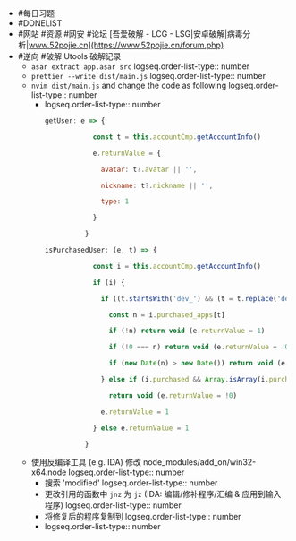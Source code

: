 - #每日习题
- #DONELIST
- #网站 #资源 #网安 #论坛 [吾爱破解 - LCG - LSG|安卓破解|病毒分析|www.52pojie.cn](https://www.52pojie.cn/forum.php)
- #逆向 #破解 Utools 破解记录
	- `asar extract app.asar src`
	  logseq.order-list-type:: number
	- `prettier --write dist/main.js`
	  logseq.order-list-type:: number
	- `nvim dist/main.js` and change the code as following
	  logseq.order-list-type:: number
		- logseq.order-list-type:: number
		  ```js
		  getUser: e => {
		  
		              const t = this.accountCmp.getAccountInfo()
		  
		              e.returnValue = {
		  
		                avatar: t?.avatar || '',
		  
		                nickname: t?.nickname || '',
		  
		                type: 1
		  
		              }
		  
		            }
		  
		  isPurchasedUser: (e, t) => {
		  
		              const i = this.accountCmp.getAccountInfo()
		  
		              if (i) {
		  
		                if ((t.startsWith('dev_') && (t = t.replace('dev_', '')), i.purchased_apps)) {
		  
		                  const n = i.purchased_apps[t]
		  
		                  if (!n) return void (e.returnValue = 1)
		  
		                  if (!0 === n) return void (e.returnValue = !0)
		  
		                  if (new Date(n) > new Date()) return void (e.returnValue = 1)
		  
		                } else if (i.purchased && Array.isArray(i.purchased) && i.purchased.includes(t))
		  
		                  return void (e.returnValue = !0)
		  
		                e.returnValue = 1
		  
		              } else e.returnValue = 1
		  
		            }
		  ```
	- 使用反编译工具 (e.g. IDA) 修改 node_modules/add_on/win32-x64.node
	  logseq.order-list-type:: number
		- 搜索 'modified'
		  logseq.order-list-type:: number
		- 更改引用的函数中 `jnz` 为 `jz` (IDA: 编辑/修补程序/汇编 & 应用到输入程序)
		  logseq.order-list-type:: number
		- 将修复后的程序复制到
		  logseq.order-list-type:: number
		- logseq.order-list-type:: number